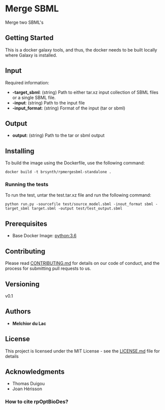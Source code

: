 # Merge SBML

Merge two SBML's

## Getting Started

This is a docker galaxy tools, and thus, the docker needs to be built locally where Galaxy is installed. 

## Input

Required information:
* **-target_sbml**: (string) Path to either tar.xz input collection of SBML files or a single SBML file.
* **-input**: (string) Path to the input file
* **-input_format**: (string) Format of the input (tar or sbml)

## Output

* **output**: (string) Path to the tar or sbml output

## Installing

To build the image using the Dockerfile, use the following command:

```
docker build -t brsynth/rpmergesbml-standalone .
```

### Running the tests

To run the test, untar the test.tar.xz file and run the following command:

```
python run.py -sourcefile test/source_model.sbml -inout_format sbml -target_sbml target.sbml -output test/test_output.sbml
```

## Prerequisites

* Base Docker Image: [python:3.6](https://hub.docker.com/_/python)

## Contributing

Please read [CONTRIBUTING.md](https://gist.github.com/PurpleBooth/b24679402957c63ec426) for details on our code of conduct, and the process for submitting pull requests to us.

## Versioning

v0.1

## Authors

* **Melchior du Lac**

## License

This project is licensed under the MIT License - see the [LICENSE.md](LICENSE.md) file for details

## Acknowledgments

* Thomas Duigou
* Joan Hérisson

### How to cite rpOptBioDes?
